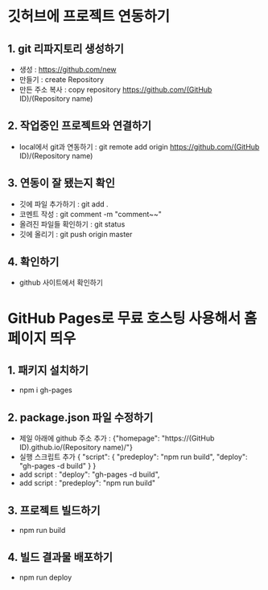 # 깃허브에 프로젝트 연동하기
## 1. git 리파지토리 생성하기
 - 생성 : https://github.com/new
 - 만들기 : create Repository
 - 만든 주소 복사 : copy repository https://github.com/(GitHub ID)/(Repository name)

## 2. 작업중인 프로젝트와 연결하기  
 - local에서 git과 연동하기 : git remote add origin https://github.com/(GitHub ID)/(Repository name)
 
## 3. 연동이 잘 됐는지 확인
 - 깃에 파일 추가하기 : git add .
 - 코멘트 작성 : git comment -m "comment~~"
 - 올려진 파일들 확인하기 : git status
 - 깃에 올리기 : git push origin master

## 4. 확인하기
 - github 사이트에서 확인하기


# GitHub Pages로 무료 호스팅 사용해서 홈페이지 띄우
## 1. 패키지 설치하기
 - npm i gh-pages

## 2. package.json 파일 수정하기
 - 제일 아래에 github 주소 추가 : {"homepage": "https://(GitHub ID).github.io/(Repository name)/"}
 - 실행 스크립트 추가
   {
    "script": {
        "predeploy": "npm run build",
        "deploy": "gh-pages -d build"
    }
   }
- add script : "deploy": "gh-pages -d build",
- add script : "predeploy": "npm run build"

## 3. 프로젝트 빌드하기 
 - npm run build 
 
## 4. 빌드 결과물 배포하기 
 - npm run deploy